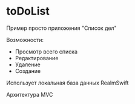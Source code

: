 # toDoList

Пример просто приложения "Список дел"

Возможности:
  - Просмотр всего списка
  - Редактирование
  - Удаление
  - Создание

Использует локальная база данных RealmSwift

Архитектура MVC
